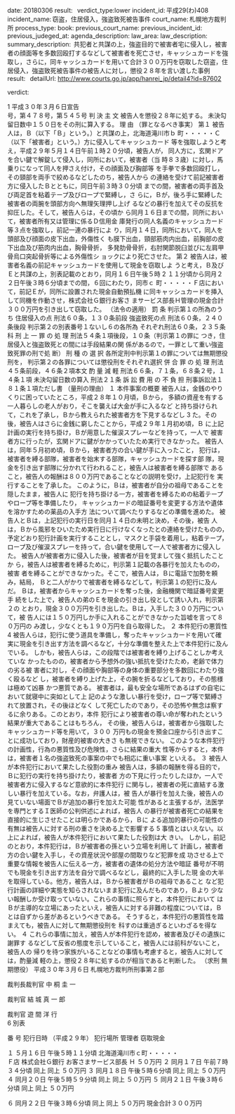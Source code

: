 
date: 20180306
result:  
verdict_type:lower
incident_id: 平成29(わ)408
incident_name: 窃盗，住居侵入，強盗致死被告事件
court_name: 札幌地方裁判所
process_type:
book: 
previous_court_name:
previous_incident_id:
previous_judeged_at:
agenda_description: 
law_area: 
law_description: 
summary_description:  共犯者と共謀の上，強盗目的で被害者宅に侵入し，被害者の顔面等を多数回殴打するなどして被害者を死亡させ，キャッシュカードを強取し，さらに，同キャッシュカードを用いて合計３００万円を窃取した窃盗，住居侵入，強盗致死被告事件の被告人に対し，懲役２８年を言い渡した事例
result:  
detailUrl: http://www.courts.go.jp/app/hanrei_jp/detail4?id=87602

verdict:

 1 
平成３０年３月６日宣告  
号，第４７８号，第５４５号 
判 決 
主 文 
被告人を懲役２８年に処する。 
未決勾留日数中１５０日をその刑に算入する。 
理 由 
（罪となるべき事実） 
 第１ 被告人は，Ｂ（以下「Ｂ」という。）と共謀の上，北海道滝川市ｂ
町・・・・・Ｃ（以下「被害者」という。）方に侵入してキャッシュカード
等を強取しようと考え，平成２９年５月１４日午前１時２０分頃，被告人が，
同人方に，玄関ドアを合い鍵で解錠して侵入し，同所において，被害者（当
時８３歳）に対し，馬乗りになって同人を押さえ付け，その顔面及び胸部等
を手拳で多数回殴打し，その頸部を両手で絞めるなどしたのち，被告人から
の連絡を受けて前記被害者方に侵入したＢとともに，同日午前３時３０分頃
までの間，被害者の両手首及び両足首を粘着テープ及びロープで緊縛し，さ
らに，Ｂが，後ろ手に緊縛した被害者の両腕を頭部方向へ無理矢理押し上げ
るなどの暴行を加えてその反抗を抑圧した。そして，被告人らは，その頃か
ら同月１６日までの間，同所において，被害者所有又は管理に係るＤ信用金
庫発行の同人名義のキャッシュカード等３点を強取し，前記一連の暴行によ
り，同月１４日，同所において，同人を頭部及び顔面の皮下出血，外傷性く
も膜下出血，頸部筋肉内出血，前胸部の皮下出血及び筋肉内出血，胸骨骨折，
多発肋骨骨折，右肘関節脱臼並びに左肩甲骨烏口突起骨折等による外傷性シ
ョックにより死亡させた。 
第２ 被告人は，被害者名義の前記キャッシュカードを使用して現金を窃取しよ
うと考え，Ｂ及びＥと共謀の上，別表記載のとおり，同月１６日午後５時
 2 
１１分頃から同月２２日午後３時６分頃までの間，６回にわたり，同市ｃ
町・・・・・Ｆ店において，前記Ｅが，同所に設置された現金自動預払機
に同キャッシュカードを挿入して同機を作動させ，株式会社Ｇ銀行お客さ
まサービス部長Ｈ管理の現金合計３００万円を引き出して窃取した。 
（法令の適用） 
 罰 条 
  判示第１の所為のうち 
   住居侵入の点      刑法６０条，１３０条前段 
   強盗致死の点      刑法６０条，２４０条後段 
  判示第２の別表番号１ないし６の各所為 
      それぞれ刑法６０条，２３５条 
 科 刑 上 一 罪 の 処 理    刑法５４条１項後段，１０条（判示第１の罪に
つき，住居侵入と強盗致死との間には手段結果の関
係があるので，一罪として重い強盗致死罪の刑で処
断） 
  刑 種 の 選 択    各所定刑中判示第１の罪については無期懲役刑を，
判示第２の各罪については懲役刑をそれぞれ選択 
 併 合 罪 の 処 理    刑法４５条前段，４６条２項本文 
酌 量 減 軽    刑法６６条，７１条，６８条２号，１４条１項 
 未決勾留日数の算入    刑法２１条 
 訴 訟 費 用 の 不 負 担    刑事訴訟法１８１条１項ただし書 
（量刑の理由） 
１ 本件事案の概要 
被告人は，金銭のやりくりに困っていたところ，平成２８年１０月頃，Ｂから，
多額の資産を有する一人暮らしの老人がおり，そこを襲えば大金が手に入るなど
と持ち掛けられて，これを了承し，Ｂから教えられた被害者方を下見するなどし
 3 
た。その後，被告人はさらに金銭に窮したことから，平成２９年１月初め頃，Ｂ
に上記計画の実行を持ち掛け，Ｂが用意した催涙スプレーなどを持って，一人で
被害者方に行ったが，玄関ドアに鍵がかかっていたため実行できなかった。 
被告人は，同年５月初め頃，Ｂから，被害者方の合い鍵が手に入ったこと，
犯行は，被害者を縛る部隊，被害者を始末する部隊，キャッシュカードを探す部
隊，現金を引き出す部隊に分かれて行われること，被告人は被害者を縛る部隊で
あること，被告人の報酬は８００万円であることなどの説明を受け，上記犯行を
実行することを了承した。 
このように，Ｂは，被害者が自分の祖母であることを隠したまま，被告人に
犯行を持ち掛ける一方，被害者を縛るための粘着テープやロープ等を準備したり，
キャッシュカードの暗証番号を変更する方法や遺体を溶かすための薬品の入手方
法について調べたりするなどの準備を進めた。 
被告人とＢは，上記犯行の実行日を同月１４日の未明と決め，その後，被告
人は，Ｂから風邪をひいたため実行日に行けなくなったとの連絡を受けたものの，
予定どおり犯行計画を実行することとし，マスクと手袋を着用し，粘着テープ，
ロープ及び催涙スプレーを持って，合い鍵を使用して一人で被害者方に侵入した。 
被告人が被害者方に侵入した後，被害者が目を覚まして強く抵抗したことか
ら，被告人は被害者を縛るために，判示第１記載の各暴行を加えたものの，被害
者を縛ることができなかった。そこで，被告人は，Ｂに電話で加勢を頼み，結局，
Ｂと二人がかりで被害者を縛るなどして，判示第１の犯行に及んだ。 
Ｂは，被害者からキャッシュカードを奪った後，金融機関で暗証番号変更手
続をした上で，被告人の弟のＥを現金の引き出し役として誘い入れ，判示第２の
とおり，現金３００万円を引き出した。Ｂは，入手した３００万円について，被
告人には１５０万円しか手に入れることができなかった旨嘘を言って８０万円の
み渡し，少なくとも１９０万円を自ら取得した。 
２ 本件犯行の悪質性 
 4 
被告人らは，犯行に使う道具を準備し，奪ったキャッシュカードを用いて確
実に現金を引き出す方法を調べるなど，十分な準備を整えた上で本件犯行に及ん
でいる。 
しかも，被告人らは，この段階では被害者を縛り上げることしか考えていな
かったものの，被害者から予想外の強い抵抗を受けたため，老齢で体力の劣る被
害者に対し，その顔面や胸部等の身体の重要部分を多数回にわたり強く殴るなど
し，被害者を縛り上げた上，その腕を折るなどしており，その態様は極めて凶暴
かつ悪質である。 
被害者は，最も安全な場所であるはずの自宅において就寝中に突如として上
記のような激しい暴行を受け，ロープ等で緊縛されて放置され，その後ほどなく
して死亡したのであり，その恐怖や無念は察するに余りある。このとおり，本件
犯行により被害者の尊い命が奪われたという結果が重大であることはもちろん，
その後，被告人らは，被害者から強取したキャッシュカード等を用いて，３００
万円もの現金を預金口座から引き出すことに成功しており，財産的被害の大きさ
も無視できない。 
このような本件犯行の計画性，行為の悪質性及び危険性，さらに結果の重大
性等からすると，本件は，被害者１名の強盗致死の事案の中でも相応に重い事案
といえる。 
３ 被告人が本件犯行において果たした役割の重み 
被告人は，多額の報酬を得る目的で，Ｂに犯行の実行を持ち掛けたり，被害者
方の下見に行ったりしたほか，一人で被害者方に侵入するなど意欲的に本件犯行
に関与し，被害者の死に直結する激しい暴行を加えている。なお，弁護人は，被
告人が暴行を加えた後，被告人の見ていない場面でＢが追加の暴行を加えた可能
性があると主張するが，法医学を専門とするＩ医師の公判供述によれば，被告人
の暴行が被害者死亡の結果を直接的に生じさせたことは明らかであるから，Ｂに
よる追加的暴行の可能性の有無は被告人に対する刑の重さを決める上で影響する
 5 
事情とはいえない。以上によれば，被告人が本件犯行において果たした役割は大
きい。 
しかし，前記のとおり，本件犯行は，Ｂが被害者の孫という立場を利用して
計画し，被害者方の合い鍵を入手し，その資産状況や部屋の間取りなど犯罪を成
功させる上で重要な情報を被告人に伝える一方，被害者の遺体の処分方法や暗証
番号が不明でも現金を引き出す方法を自分で調べるなどし，最終的に入手した現
金の大半を取得している。他方，被告人は，Ｂから被害者がＢの祖母であること
など犯行計画の詳細や実態を知らされないまま犯行に及んだものであり，Ｂより
少ない報酬しか受け取っていない。これらの事情に照らすと，本件犯行において
はＢが主導的な立場にあったといえ，被告人に対する非難の程度については，Ｂ
とは自ずから差があるというべきである。 
そうすると，本件犯行の悪質性を踏まえても，被告人に対して無期懲役刑を
科すのは重過ぎるといわざるを得ない。 
４ これらの事情に加え，被告人が本件犯行を認め，被害者及びその遺族に謝罪す
るなどして反省の態度を示していること，被告人には前科がないこと，被告人の
帰りを待つ家族がいることなどの事情も考慮すると，被告人に対しては，酌量減
軽の上，懲役２８年に処するのが相当であると判断した。 
（求刑 無期懲役） 
  平成３０年３月６日 
札幌地方裁判所刑事第２部 
 
裁判長裁判官      中 桐 圭 一     
 
裁判官      結  城  真 一 郎     
 
裁判官      遊 間 洋 行     
 6 
別表 
 
番
号 
犯行日時 
（平成２９年） 
犯行場所 管理者 窃取現金 
 
１ ５月１６日 
午後５時１１分頃 
北海道滝川市ｃ町・・・・・  
Ｆ店 
株式会社Ｇ銀行 
お客さまサービス部長 
Ｈ 
５０万円 
２ 同月１７日 
午前７時３４分頃 
同上 同上 ５０万円 
３ 同月１８日 
午後５時６分頃 
同上 同上 ５０万円 
４ 同月２０日 
午後５時５９分頃 
同上 同上 ５０万円 
５ 同月２１日 
午後３時６分頃 
同上 同上 ５０万円 
 
６ 同月２２日 
午後３時６分頃 
同上 同上 ５０万円 
                             現金合計３００万円  
 

                    